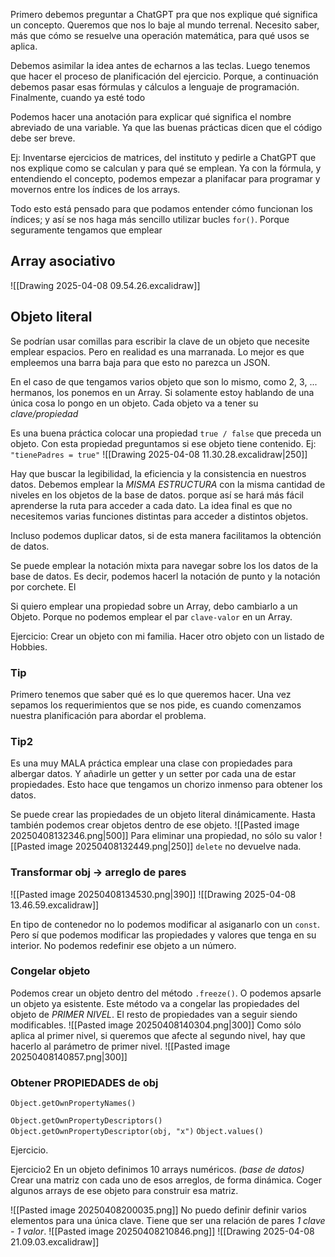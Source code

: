 Primero debemos preguntar a ChatGPT pra que nos explique qué significa un concepto. Queremos que nos lo baje al mundo terrenal. Necesito saber, más que cómo se resuelve una operación matemática, para qué usos se aplica.

Debemos asimilar la idea antes de echarnos a las teclas. Luego tenemos que hacer el proceso de planificación del ejercicio. Porque, a continuación debemos pasar esas fórmulas y cálculos a lenguaje de programación. Finalmente, cuando ya esté todo 

Podemos hacer una anotación para explicar qué significa el nombre abreviado de una variable. Ya que las buenas prácticas dicen que el código debe ser breve.

Ej: Inventarse ejercicios de matrices, del instituto y pedirle a ChatGPT que nos explique como se calculan y para qué se emplean. Ya con la fórmula, y entendiendo el concepto, podemos empezar a planifacar para programar y movernos entre los índices de los arrays.

Todo esto está pensado para que podamos entender cómo funcionan los índices; y así se nos haga más sencillo utilizar bucles `for()`. Porque seguramente tengamos que emplear 

## Array asociativo
![[Drawing 2025-04-08 09.54.26.excalidraw]]

## Objeto literal
Se podrían usar comillas para escribir la clave de un objeto que necesite emplear espacios. Pero en realidad es una marranada. Lo mejor es que empleemos una barra baja para que esto no parezca un JSON.

En el caso de que tengamos varios objeto que son lo mismo, como 2, 3, ... hermanos, los ponemos en un Array. Si solamente estoy hablando de una única cosa lo pongo en un objeto. Cada objeto va a tener su *clave/propiedad*  

Es una buena práctica colocar una propiedad `true / false` que preceda un objeto. Con esta propiedad preguntamos si ese objeto tiene contenido. Ej: `"tienePadres = true"` 
![[Drawing 2025-04-08 11.30.28.excalidraw|250]]

Hay que buscar la legibilidad, la eficiencia y la consistencia en nuestros datos. Debemos emplear la *MISMA ESTRUCTURA* con la misma cantidad de niveles en los objetos de la base de datos. porque así se hará más fácil aprenderse la ruta para acceder a cada dato. La idea final es que no necesitemos varias funciones distintas para acceder a distintos objetos.

Incluso podemos duplicar datos, si de esta manera facilitamos la obtención de datos.

Se puede emplear la notación mixta para navegar sobre los los datos de la base de datos. Es decir, podemos hacerl la notación de punto y la notación por corchete. El 

Si quiero emplear una propiedad sobre un Array, debo cambiarlo a un Objeto. Porque no podemos emplear el par `clave-valor` en un Array.

Ejercicio: Crear un objeto con mi familia. Hacer otro objeto con un listado de Hobbies.
### Tip
Primero tenemos que saber qué es lo que queremos hacer. Una vez sepamos los requerimientos que se nos pide, es cuando comenzamos nuestra planificación para abordar el problema.

### Tip2
Es una muy MALA práctica emplear una clase con propiedades para albergar datos. Y añadirle un getter y un setter por cada una de estar propiedades. Esto hace que tengamos un chorizo inmenso para obtener los datos.

Se puede crear las propiedades de un objeto literal dinámicamente. Hasta también podemos crear objetos dentro de ese objeto. 
![[Pasted image 20250408132346.png|500]]
Para eliminar una propiedad, no sólo su valor
![[Pasted image 20250408132449.png|250]]
`delete` no devuelve nada.

### Transformar obj -> arreglo de pares
![[Pasted image 20250408134530.png|390]]
![[Drawing 2025-04-08 13.46.59.excalidraw]]

En tipo de contenedor no lo podemos modificar al asiganarlo con un `const`. Pero sí que podemos modificar las propiedades y valores que tenga en su interior. No podemos redefinir ese objeto a un número.

### Congelar objeto
Podemos crear un objeto dentro del método `.freeze()`. O podemos apsarle un objeto ya esistente. Este método va a congelar las propiedades del objeto de *PRIMER NIVEL*. El resto de propiedades van a seguir siendo modificables.
![[Pasted image 20250408140304.png|300]]
Como sólo aplica al primer nivel, si queremos que afecte al segundo nivel, hay que hacerlo al parámetro de primer nivel.
![[Pasted image 20250408140857.png|300]]

### Obtener PROPIEDADES de obj
`Object.getOwnPropertyNames()`

`Object.getOwnPropertyDescriptors()`
`Object.getOwnPropertyDescriptor(obj, "x")` 
`Object.values()`


Ejercicio. 

Ejercicio2
En un objeto definimos 10 arrays numéricos. *(base de datos)*
Crear una matriz con cada uno de esos arreglos, de forma dinámica.
Coger algunos arrays de ese objeto para construir esa matriz.

![[Pasted image 20250408200035.png]]
No puedo definir definir varios elementos para una única clave. Tiene que ser una relación de pares *1 clave - 1 valor*.
![[Pasted image 20250408210846.png]]
![[Drawing 2025-04-08 21.09.03.excalidraw]]